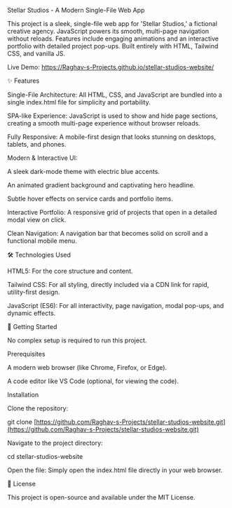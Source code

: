 Stellar Studios - A Modern Single-File Web App

This project is a sleek, single-file web app for 'Stellar Studios,' a fictional creative agency. JavaScript powers its smooth, multi-page navigation without reloads. Features include engaging animations and an interactive portfolio with detailed project pop-ups. Built entirely with HTML, Tailwind CSS, and vanilla JS.

Live Demo: https://Raghav-s-Projects.github.io/stellar-studios-website/

✨ Features

Single-File Architecture: All HTML, CSS, and JavaScript are bundled into a single index.html file for simplicity and portability.

SPA-like Experience: JavaScript is used to show and hide page sections, creating a smooth multi-page experience without browser reloads.

Fully Responsive: A mobile-first design that looks stunning on desktops, tablets, and phones.

Modern & Interactive UI:

A sleek dark-mode theme with electric blue accents.

An animated gradient background and captivating hero headline.

Subtle hover effects on service cards and portfolio items.

Interactive Portfolio: A responsive grid of projects that open in a detailed modal view on click.

Clean Navigation: A navigation bar that becomes solid on scroll and a functional mobile menu.

🛠️ Technologies Used

HTML5: For the core structure and content.

Tailwind CSS: For all styling, directly included via a CDN link for rapid, utility-first design.

JavaScript (ES6): For all interactivity, page navigation, modal pop-ups, and dynamic effects.

🚀 Getting Started

No complex setup is required to run this project.

Prerequisites

A modern web browser (like Chrome, Firefox, or Edge).

A code editor like VS Code (optional, for viewing the code).

Installation

Clone the repository:

git clone [https://github.com/Raghav-s-Projects/stellar-studios-website.git](https://github.com/Raghav-s-Projects/stellar-studios-website.git)


Navigate to the project directory:

cd stellar-studios-website


Open the file:
Simply open the index.html file directly in your web browser.

📄 License

This project is open-source and available under the MIT License.

